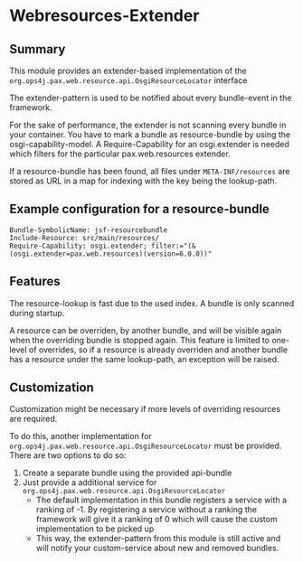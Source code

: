 # Webresources-Extender

## Summary

This module provides an extender-based implementation of  the `org.ops4j.pax.web.resource.api.OsgiResourceLocator` interface

The extender-pattern is used to be notified about every bundle-event in the framework.

For the sake of performance, the extender is not scanning every bundle in your container. You have to mark a
bundle as resource-bundle by using the osgi-capability-model. A Require-Capability for an osgi.extender is needed
which filters for the particular pax.web.resources extender.

If a resource-bundle has been found, all files under `META-INF/resources` are stored as URL in a map for indexing with the key being the lookup-path.

## Example configuration for a resource-bundle

```
Bundle-SymbolicName: jsf-resourcebundle
Include-Resource: src/main/resources/
Require-Capability: osgi.extender; filter:="(&(osgi.extender=pax.web.resources)(version=6.0.0))"
```

## Features

The resource-lookup is fast due to the used index. A bundle is only scanned during startup.

A resource can be overriden, by another bundle, and will be visible again when the overriding bundle is stopped again. This feature is limited to one-level of overrides, so if a resource is already overriden and another bundle has a resource under the same lookup-path, an exception will be raised.

## Customization

Customization might be necessary if more levels of overriding resources are required.

To do this, another implementation for `org.ops4j.pax.web.resource.api.OsgiResourceLocator` must be provided. There are two options to do so:

1. Create a separate bundle using the provided api-bundle
2. Just provide a additional service for `org.ops4j.pax.web.resource.api.OsgiResourceLocator`
	- The default implementation in this bundle registers a service with a ranking of -1. By registering a service without a ranking the framework will give it a ranking of 0 which will cause the custom implementation to be picked up
	- This way, the extender-pattern from this module is still active and will notify your custom-service about new and removed bundles.





